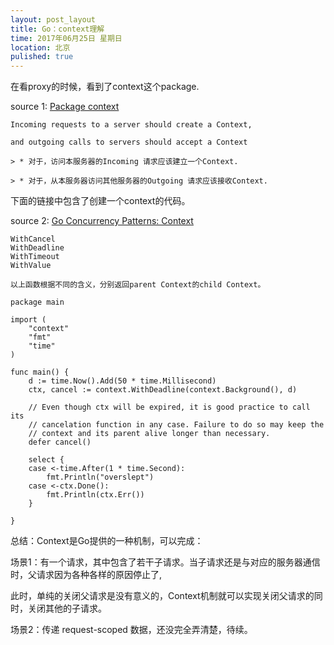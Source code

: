 ```yaml
---
layout: post_layout
title: Go：context理解
time: 2017年06月25日 星期日
location: 北京
pulished: true
---
```


在看proxy的时候，看到了context这个package.

<!--break-->

source 1: [Package context](https://golang.org/pkg/context/)


```
Incoming requests to a server should create a Context, 

and outgoing calls to servers should accept a Context

> * 对于，访问本服务器的Incoming 请求应该建立一个Context.

> * 对于，从本服务器访问其他服务器的Outgoing 请求应该接收Context.

```

下面的链接中包含了创建一个context的代码。

source 2: [Go Concurrency Patterns: Context](https://blog.golang.org/context)

```
WithCancel
WithDeadline
WithTimeout
WithValue

以上函数根据不同的含义，分别返回parent Context的child Context。

package main

import (
	"context"
	"fmt"
	"time"
)

func main() {
	d := time.Now().Add(50 * time.Millisecond)
	ctx, cancel := context.WithDeadline(context.Background(), d)

	// Even though ctx will be expired, it is good practice to call its
	// cancelation function in any case. Failure to do so may keep the
	// context and its parent alive longer than necessary.
	defer cancel()

	select {
	case <-time.After(1 * time.Second):
		fmt.Println("overslept")
	case <-ctx.Done():
		fmt.Println(ctx.Err())
	}

}
```

总结：Context是Go提供的一种机制，可以完成：

场景1：有一个请求，其中包含了若干子请求。当子请求还是与对应的服务器通信时，父请求因为各种各样的原因停止了,

此时，单纯的关闭父请求是没有意义的，Context机制就可以实现关闭父请求的同时，关闭其他的子请求。


场景2：传递 request-scoped 数据，还没完全弄清楚，待续。


